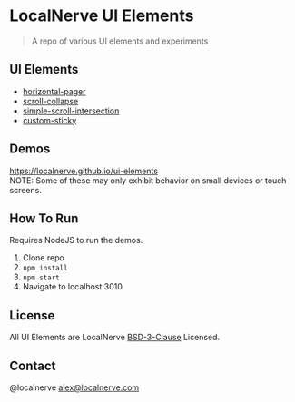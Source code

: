 # LocalNerve UI Elements

> A repo of various UI elements and experiments

## UI Elements
 * [horizontal-pager](/src/horizontal-pager)
 * [scroll-collapse](/src/scroll-collapse)
 * [simple-scroll-intersection](/src/simple-scroll-intersection)
 * [custom-sticky](/src/custom-sticky)

## Demos
https://localnerve.github.io/ui-elements  
NOTE: Some of these may only exhibit behavior on small devices or touch screens.

## How To Run
Requires NodeJS to run the demos.
  1. Clone repo
  2. `npm install`
  3. `npm start`
  4. Navigate to localhost:3010

## License
All UI Elements are LocalNerve [BSD-3-Clause](LICENSE.md) Licensed.

## Contact
@localnerve
alex@localnerve.com
